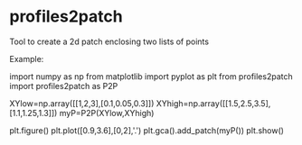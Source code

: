 profiles2patch
==============

Tool to create a 2d patch enclosing two lists of points

Example:

import numpy as np
from matplotlib import pyplot as plt
from profiles2patch import profiles2patch as P2P

XYlow=np.array([[1,2,3],[0.1,0.05,0.3]])
XYhigh=np.array([[1.5,2.5,3.5],[1.1,1.25,1.3]])
myP=P2P(XYlow,XYhigh)

plt.figure()
plt.plot([0.9,3.6],[0,2],'.')
plt.gca().add_patch(myP())
plt.show()
